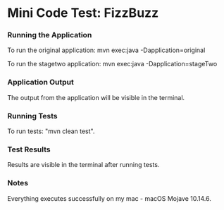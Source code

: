 # Mini Code Test: FizzBuzz

### Running the Application
To run the original application:
mvn exec:java -Dapplication=original

To run the stagetwo application:
mvn exec:java -Dapplication=stageTwo

### Application Output
The output from the application will be visible in the terminal.

### Running Tests
To run tests:
"mvn clean test".

### Test Results
Results are visible in the terminal after running tests.

### Notes
Everything executes successfully on my mac - macOS Mojave 10.14.6.